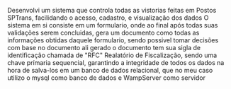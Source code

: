 Desenvolvi um sistema que controla todas as vistorias feitas em Postos SPTrans, facilidando o acesso, cadastro, e visualização dos dados
O sistema em si consiste em um formulario, onde ao final após todas suas validações serem concluidas, gera um documento como todas as informações obtidas daquele formulario, sendo possivel tomar decisões com base no documento ali gerado
o documento tem sua sigla de identificação chamada de "RFC" Realatório de Fiscalização, sendo uma chave prímaria sequencial, garantindo a integridade de todos os dados na hora de salva-los em um banco de dados relacional, que no meu caso utilizo o mysql como banco de dados e WampServer como servidor
